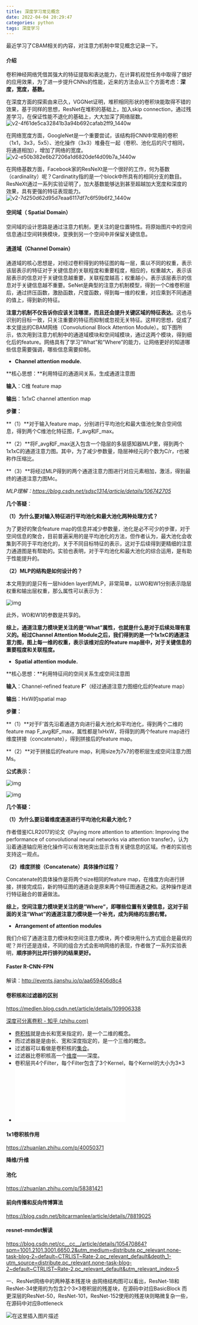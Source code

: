 ```yaml
---
title: 深度学习常见概念
date: 2022-04-04 20:29:47
categories: python
tags: 深度学习
---
```


最近学习了CBAM相关的内容，对注意力机制中常见概念记录一下。
<!--more-->

#### 介绍

卷积神经网络凭借其强大的特征提取和表达能力，在计算机视觉任务中取得了很好的应用效果，为了进一步提升CNNs的性能，近来的方法会从三个方面考虑：**深度，宽度，基数。**

在深度方面的探索由来已久，VGGNet证明，堆积相同形状的卷积块能取得不错的效果，基于同样的思想，ResNet在堆积的基础上，加入skip connection，通过残差学习，在保证性能不退化的基础上，大大加深了网络层数。![v2-4f61de5ca32841b3a94b692cafab2ff9_1440w](深度学习常见概念/v2-4f61de5ca32841b3a94b692cafab2ff9_1440w.jpg)

在网络宽度方面，GoogleNet是一个重要尝试，该结构将CNN中常用的卷积（1x1，3x3，5x5）、池化操作（3x3）堆叠在一起（卷积、池化后的尺寸相同，将通道相加），增加了网络的宽度。![v2-e50b382e6b27206a1d6820def4d09b7a_1440w](深度学习常见概念/v2-e50b382e6b27206a1d6820def4d09b7a_1440w.jpg)

在网络基数方面，Facebook家的ResNeXt是一个很好的工作，何为基数（cardinality）呢？Cardinatity指的是一个block中所具有的相同分支的数目。ResNeXt通过一系列实验证明了，加大基数能够达到甚至超越加大宽度和深度的效果，具有更强的特征表现能力。![v2-7d250d62d95d7eaa6117df7c6f59b6f2_1440w](深度学习常见概念/v2-7d250d62d95d7eaa6117df7c6f59b6f2_1440w.jpg)

#### **空间域（ Spatial Domain）**

空间域的设计思路是通过注意力机制，更关注的是位置特性。将原始图片中的空间信息通过空间转换模块，变换到另一个空间中并保留关键信息。

#### **通道域（Channel Domain）**

通道域的核心思想是，对经过卷积得到的特征图的每一层，乘以不同的权重，表示该层表示的特征对于关键信息的关联程度和重要程度，相应的，权重越大，表示该层表示的信息对于关键信息越重要，关联程度越高；权重越小，表示该层表示的信息对于关键信息越不重要。SeNet是典型的注意力机制模型，得到一个C维卷积层后，通过挤压函数，激励函数，尺度函数，得到每一维的权重，对应乘到不同通道的值上，得到新的特征。

**注意力机制不仅告诉你应该关注哪里，而且还会提升关键区域的特征表达**。这也与识别的目标一致，只关注重要的特征而抑制或忽视无关特征。这样的思想，促成了本文提出的CBAM网络（Convolutional Block Attention Module）。如下图所示，依次用到注意力机制中的通道域模块和空间域模块，通过这两个模块，得到细化后的feature。网络具有了学习“What”和“Where”的能力，让网络更好的知道哪些信息需要强调，哪些信息需要抑制。

- **Channel attention module.**

**核心思想：**利用特征的通道间关系，生成通道注意图

**输入**：C维 feature map

**输出**：1x1xC channel attention map

**步骤：**

**（1）**对于输入feature map，分别进行平均池化和最大值池化聚合空间信息，得到两个C维池化特征图，F_avg和F_max。

**（2）**将F_avg和F_max送入包含一个隐层的多层感知器MLP里，得到两个1x1xC的通道注意力图。其中，为了减少参数量，隐层神经元的个数为C/r，r也被称作压缩比。

**（3）**将经过MLP得到的两个通道注意力图进行对应元素相加，激活，得到最终的通道注意力图Mc。

*MLP理解：https://blog.csdn.net/sdsc1314/article/details/106742705*

**几个答疑**：

**（1）为什么要对输入特征进行平均池化和最大池化两种处理方式？**

为了更好的聚合feature map的信息并减少参数量，池化是必不可少的步骤，对于空间信息的聚合，目前普遍采用的是平均池化的方法，但作者认为，最大池化会收集到不同于平均池化的，关于不同目标特征的表示，这对于后续得到更精细的注意力通道图是有帮助的。实验也表明，对于平均池化和最大池化的综合运用，是有助于性能提升的。

**（2）MLP的结构是如何设计的？**

本文用到的是只有一层hidden layer的MLP，非常简单，以W0和W1分别表示隐层权重和输出层权重，那么属性可以表示为：

![img](深度学习常见概念/v2-89f01a059e33f95f7df961868f829c98_720w.png)

此外，W0和W1的参数是共享的。

**综上，通道注意力模块更关注的是“What”属性，也就是什么是对于后续处理有意义的。经过Channel Attention Module之后，我们得到的是一个1x1xC的通道注意力图，图上每一维的权重，表示该维对应的feature map层中，对于关键信息的重要程度和关联程度。**

- **Spatial attention module.**

**核心思想：**利用特征间的空间关系生成空间注意图

**输入**：Channel-refined feature **F’**（经过通道注意力图细化后的feature map）

**输出**：HxW的spatial map

**步骤：**

**（1）**对于F’首先沿着通道方向进行最大池化和平均池化，得到两个二维的feature map F_avg和F_max，属性都是1xHxW，将得到的两个feature map进行维度拼接（concatenate），得到拼接后的feature map。

**（2）**对于拼接后的feature map，利用size为7x7的卷积层生成空间注意力图Ms。

**公式表示：**

![img](https://pic3.zhimg.com/80/v2-c5ba8e3165eef444b1393b467e7442b6_720w.jpg)

![img](深度学习常见概念/v2-aeb1ee25a324e80863d977924acb5db5_720w.jpg)



**几个答疑：**

**（1）为什么要沿着维度通道进行平均池化和最大池化？**

作者借鉴ICLR2017的论文《Paying more attention to attention: Improving the performance of convolutional neural networks via attention transfer》，认为沿着通道轴应用池化操作可以有效地突出显示含有关键信息的区域。作者的实验也支持这一观点。

**（2）维度拼接（Concatenate）具体操作过程？**

Concatenate的具体操作是将两个size相同的feature map，在维度方向进行拼接，拼接完成后，新的特征图的通道会是原来两个特征图通道之和。这种操作是进行特征融合的普遍做法。

**综上，空间注意力模块更关注的是“Where”，即哪些位置有关键信息，这对于前面的关注“What”的通道注意力模块是一个补充，成为网络的左膀右臂。**

- **Arrangement of attention modules**

我们介绍了通道注意力模块和空间注意力模块，两个模块用什么方式组合是最优的呢？并行还是连续，不同的组合方式会影响网络的表现，作者做了一系列实验表明，**顺序排列比并行排列的结果更好。**

#### Faster R-CNN-FPN

解读：http://events.jianshu.io/p/aa659406d8c4

#### 卷积核和过滤器的区别

https://medlen.blog.csdn.net/article/details/109906338

[深度可分离卷积 - 知乎 (zhihu.com)](https://zhuanlan.zhihu.com/p/92134485)

- [卷积核](https://so.csdn.net/so/search?q=卷积核&spm=1001.2101.3001.7020)就是由长和宽来指定的，是一个二维的概念。
- 而过滤器是是由长、宽和深度指定的，是一个三维的概念。
- 过滤器可以看做是卷积核的[集合](https://so.csdn.net/so/search?q=集合&spm=1001.2101.3001.7020)。
- 过滤器比卷积核高一个[维度](https://so.csdn.net/so/search?q=维度&spm=1001.2101.3001.7020)——深度。
- 卷积层共4个Filter，每个Filter包含了3个Kernel，每个Kernel的大小为3×3
- ![img](深度学习常见概念/aow_drv.log)

#### 1x1卷积核作用

https://zhuanlan.zhihu.com/p/40050371

**降维/升维**

#### 池化

https://zhuanlan.zhihu.com/p/58381421

#### 前向传播和反向传博算法

https://blog.csdn.net/bitcarmanlee/article/details/78819025

#### resnet-mmdet解读

https://blog.csdn.net/cc__cc__/article/details/105470864?spm=1001.2101.3001.6650.2&utm_medium=distribute.pc_relevant.none-task-blog-2~default~CTRLIST~Rate-2.pc_relevant_default&depth_1-utm_source=distribute.pc_relevant.none-task-blog-2~default~CTRLIST~Rate-2.pc_relevant_default&utm_relevant_index=5

一、ResNet网络中的两种基本残差块
由网络结构图可以看出，ResNet-18和ResNet-34使用的为包含2个3×3卷积层的残差块，在源码中对应BasicBlock
而更深层的ResNet-50，ResNet-101，ResNet-152使用的残差块则略微复杂一些，在源码中对应Bottleneck

![在这里插入图片描述](深度学习常见概念/watermark,type_ZmFuZ3poZW5naGVpdGk,shadow_10,text_aHR0cHM6Ly9ibG9nLmNzZG4ubmV0L2NjX19jY19f,size_16,color_FFFFFF,t_70#pic_center)
